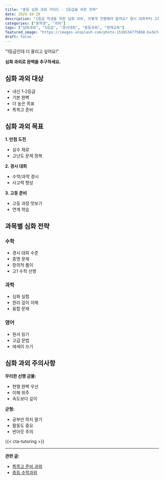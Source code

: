 ```yaml
---
title: "중등 심화 과외 가이드 - 1등급을 위한 전략"
date: 2025-10-28
description: "1등급 학생을 위한 심화 과외, 어떻게 진행해야 할까요? 경시 대회부터 고등 준비까지 완벽 가이드입니다."
categories: ["중학생", "과외"]
tags: ["심화과외", "1등급", "경시대회", "중등과외", "영재교육"]
featured_image: "https://images.unsplash.com/photo-1516534775068-ba3e7458af70?w=1200&h=630&fit=crop"
draft: false
---
```


"1등급인데 더 올리고 싶어요!"

**심화 과외로 완벽을 추구하세요.**

## 심화 과외 대상

- 내신 1-2등급
- 기본 완벽
- 더 높은 목표
- 특목고 준비

## 심화 과외 목표

**1. 만점 도전**
- 실수 제로
- 고난도 문제 정복

**2. 경시 대회**
- 수학/과학 경시
- 사고력 향상

**3. 고등 준비**
- 고등 과정 맛보기
- 연계 학습

## 과목별 심화 전략

### 수학
- 경시 대회 수준
- 증명 문제
- 창의적 풀이
- 고1 수학 선행

### 과학
- 심화 실험
- 원리 깊이 이해
- 융합 문제

### 영어
- 원서 읽기
- 고급 문법
- 에세이 쓰기

## 심화 과외 주의사항

**무리한 선행 금물:**
- 현행 완벽 우선
- 이해 위주
- 속도보다 깊이

**균형:**
- 공부만 하지 말기
- 활동도 중요
- 번아웃 주의

{{< cta-tutoring >}}

---

**관련 글:**
- [특목고 준비 과외](/middle/special-high-school-tutoring/)
- [중등 수학과외](/middle/middle-math-tutoring-guide/)
